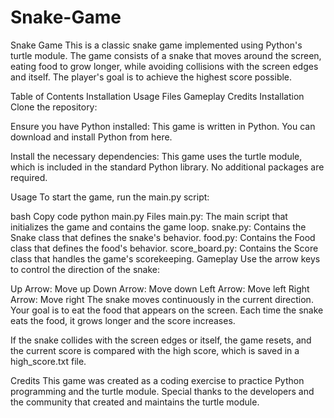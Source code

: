 # Snake-Game

Snake Game
This is a classic snake game implemented using Python's turtle module. The game consists of a snake that moves around the screen, eating food to grow longer, while avoiding collisions with the screen edges and itself. The player's goal is to achieve the highest score possible.

Table of Contents
Installation
Usage
Files
Gameplay
Credits
Installation
Clone the repository:

Ensure you have Python installed:
This game is written in Python. You can download and install Python from here.

Install the necessary dependencies:
This game uses the turtle module, which is included in the standard Python library. No additional packages are required.

Usage
To start the game, run the main.py script:

bash
Copy code
python main.py
Files
main.py: The main script that initializes the game and contains the game loop.
snake.py: Contains the Snake class that defines the snake's behavior.
food.py: Contains the Food class that defines the food's behavior.
score_board.py: Contains the Score class that handles the game's scorekeeping.
Gameplay
Use the arrow keys to control the direction of the snake:

Up Arrow: Move up
Down Arrow: Move down
Left Arrow: Move left
Right Arrow: Move right
The snake moves continuously in the current direction. Your goal is to eat the food that appears on the screen. Each time the snake eats the food, it grows longer and the score increases.

If the snake collides with the screen edges or itself, the game resets, and the current score is compared with the high score, which is saved in a high_score.txt file.

Credits
This game was created as a coding exercise to practice Python programming and the turtle module. Special thanks to the developers and the community that created and maintains the turtle module.
